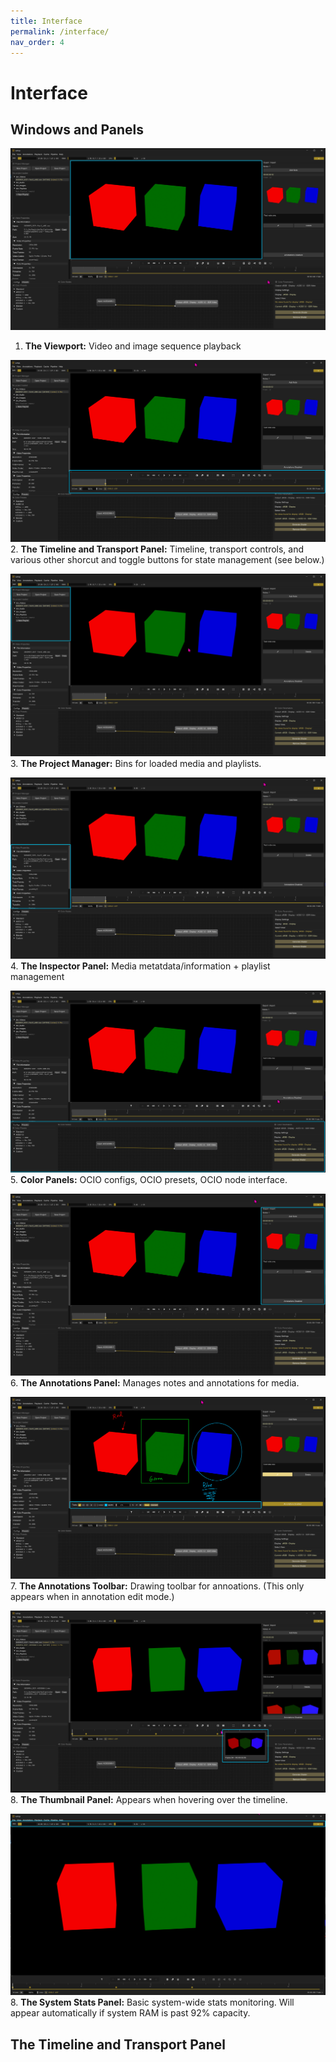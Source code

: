 ```yaml
---
title: Interface
permalink: /interface/
nav_order: 4
---
```


# Interface

## Windows and Panels

![window](images/TabTip_QyoZxa5U2u.png)
1. **The Viewport:** Video and image sequence playback


![window](images/TabTip_j458ssO1lq.png)
2. **The Timeline and Transport Panel:** Timeline, transport controls, and various other shorcut and toggle buttons for state management (see below.)


![window](images/TabTip_iCda3qgdkT.png)
3. **The Project Manager:** Bins for loaded media and playlists.


![window](images/TabTip_Xan3Fd6Far.png)
4. **The Inspector Panel:** Media metatdata/information + playlist management


![window](images/TabTip_sYoWcinduE.png)
5. **Color Panels:** OCIO configs, OCIO presets, OCIO node interface.


![window](images/TabTip_hd2a72E16d.png)
6. **The Annotations Panel:** Manages notes and annotations for media.


![window](images/TabTip_s790kwrxGw.png)
7. **The Annotations Toolbar:** Drawing toolbar for annoations. (This only appears when in annotation edit mode.)


![window](images/TabTip_z05dCXBv2l.png)
8. **The Thumbnail Panel:** Appears when hovering over the timeline.


![window](images/TabTip_k9bmGGNa92.png)
8. **The System Stats Panel:** Basic system-wide stats monitoring. Will appear automatically if system RAM is past 92% capacity.

## The Timeline and Transport Panel